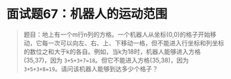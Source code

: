 # 面试题67：机器人的运动范围

> 题目：地上有一个m行n列的方格。一个机器人从坐标(0,0)的格子开始移动，它每一次可以向左、右、上、下移动一格，但不能进入行坐标和列坐标的数位之和大于k的各自。例如，当k为18时，机器人能够进入方格(35,37)，因为 `3+5+3+7=18`。但它不能进入方格(35,38)，因为 `3+5+3+8=19`。请问该机器人能够到达多少个格子？
